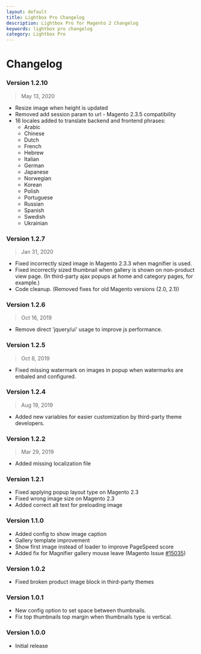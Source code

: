 ```yaml
---
layout: default
title: Lightbox Pro Changelog
description: Lightbox Pro for Magento 2 Changelog
keywords: lightbox pro changelog
category: Lightbox Pro
---
```


# Changelog

### Version 1.2.10

> May 13, 2020

 -  Resize image when height is updated
 -  Removed add session param to url - Magento 2.3.5 compatibility
 -  16 locales added to translate backend and frontend phrases:
    - Arabic
    - Chinese
    - Dutch
    - French
    - Hebrew
    - Italian
    - German
    - Japanese
    - Norwegian
    - Korean
    - Polish
    - Portuguese
    - Russian
    - Spanish
    - Swedish
    - Ukrainian

### Version 1.2.7

> Jan 31, 2020

 -  Fixed incorrectly sized image in Magento 2.3.3 when magnifier is used.
 -  Fixed incorrectly sized thumbnail when gallery is shown on non-product view page.
    (In third-party ajax popups at home and category pages, for example.)
 -  Code cleanup. (Removed fixes for old Magento versions (2.0, 2.1))

### Version 1.2.6

> Oct 16, 2019

 -  Remove direct 'jquery/ui' usage to improve js performance.

### Version 1.2.5

> Oct 8, 2019

 -  Fixed missing watermark on images in popup when watermarks are enbaled and configured.

### Version 1.2.4

> Aug 19, 2019

 -  Added new variables for easier customization by third-party theme developers.

### Version 1.2.2

> Mar 29, 2019

 -  Added missing localization file

### Version 1.2.1

 -  Fixed applying popup layout type on Magento 2.3
 -  Fixed wrong image size on Magento 2.3
 -  Added correct alt text for preloading image

### Version 1.1.0

 -  Added config to show image caption
 -  Gallery template improvement
 -  Show first image instead of loader to improve PageSpeed score
 -  Added fix for Magnifier gallery mouse leave (Magento Issue [#15035](https://github.com/magento/magento2/issues/15035))

### Version 1.0.2

 -  Fixed broken product image block in third-party themes

### Version 1.0.1

 -  New config option to set space between thumbnails.
 -  Fix top thumbnails top margin when thumbnails type is vertical.

### Version 1.0.0

 -  Initial release
